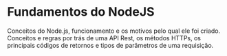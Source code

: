 # Fundamentos do NodeJS
Conceitos do Node.js, funcionamento e os motivos pelo qual ele foi criado.  Conceitos e regras por trás de uma API Rest, os métodos HTTPs, os principais códigos de retornos e tipos de parâmetros de uma requisição.
